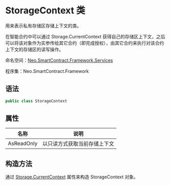 # StorageContext 类

用来表示私有存储区存储上下文的类。

在智能合约中可以通过 Storage.CurrentContext 获得自己的存储区上下文，之后可以将该对象作为实参传给其它合约（即完成授权），由其它合约来执行对该合约上下文的存储区的读写操作。

命名空间：[Neo.SmartContract.Framework.Services](../Neo.SmartContract.Framework.Services.md)

程序集：Neo.SmartContract.Framework

## 语法

```c#
public class StorageContext
```

## 属性

| 名称                                       | 说明         |
| ---------------------------------------- | ---------- |
| AsReadOnly | 以只读方式获取当前存储上下文 |

## 构造方法

通过 [Storage.CurrentContext](Storage/CurrentContext.md) 属性来构造 StorageContext 对象。
